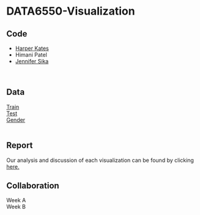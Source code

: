 # DATA6550-Visualization

## Code 
- [Harper Kates](https://colab.research.google.com/drive/17VcOoolDwPWGxbObFl0Jk-wSkhNpIqla?usp=sharing) <br />
- Himani Patel <br />
- [Jennifer Sika](https://colab.research.google.com/drive/1nxunPJE7smU4O2GSJJNQRb0jZ-5EklJP?usp=sharing)  <br />
<br />

## Data
[Train](https://www.kaggle.com/c/titanic/data?select=train.csv) <br />
[Test](https://www.kaggle.com/c/titanic/data?select=test.csv) <br />
[Gender](https://www.kaggle.com/c/titanic/data?select=gender_submission.csv) <br />
<br />

## Report
Our analysis and discussion of each visualization can be found by clicking [here.](https://mtmailmtsu-my.sharepoint.com/:w:/g/personal/js2je_mtmail_mtsu_edu/EWklZxbAL8lMr4nTbtRTh78BEl9jnmuPmXaAnrwIYGzRMw?e=u2gNEt) 
<br />

## Collaboration
Week A <br />
Week B <br />
